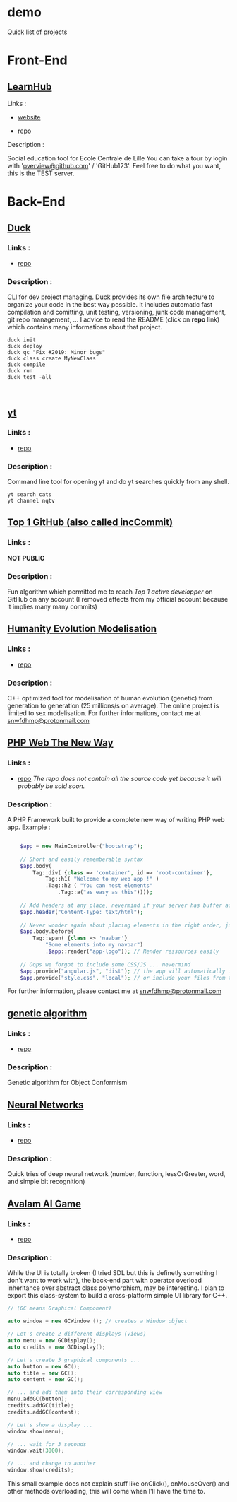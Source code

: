 # demo
Quick list of projects

# Front-End

## [LearnHub](http://learnhub.esy.es/)

Links :

- [website](http://learnhub.esy.es/)

- [repo](https://github.com/snwfdhmp/learnhub)

Description :

Social education tool for Ecole Centrale de Lille
You can take a tour by login with 'overview@github.com' / 'GitHub123'.
Feel free to do what you want, this is the TEST server.
    
# Back-End


## [Duck](https://github.com/snwfdhmp/learnhub)

### Links :

- [repo](https://github.com/snwfdhmp/duck)

### Description :

CLI for dev project managing. Duck provides its own file architecture to organize your code in the best way possible. It includes automatic fast compilation and comitting, unit testing, versioning, junk code management, git repo management, ...
I advice to read the README (click on **repo** link) which contains many informations about that project.

```
duck init
duck deploy
duck qc "Fix #2019: Minor bugs"
duck class create MyNewClass
duck compile
duck run
duck test -all
```
   
## [yt](https://github.com/snwfdhmp/yt)

### Links :

- [repo](https://github.com/snwfdhmp/duck)

### Description :

Command line tool for opening yt and do yt searches quickly from any shell.

```
yt search cats
yt channel nqtv
```

## [Top 1 GitHub (also called incCommit)](#)

### Links :

**NOT PUBLIC**

### Description :

Fun algorithm which permitted me to reach *Top 1 active developper* on GitHub on any account (I removed effects from my official account because it implies many many commits)
 
## [Humanity Evolution Modelisation](https://github.com/snwfdhmp/human-evolution-modelisation)

### Links :

- [repo](https://github.com/snwfdhmp/human-evolution-modelisation)

### Description :

C++ optimized tool for modelisation of human evolution (genetic) from generation to generation (25 millions/s on average).
The online project is limited to sex modelisation. For further informations, contact me at snwfdhmp@protonmail.com

## [PHP Web The New Way](https://github.com/snwfdhmp/php-framework)

### Links :

- [repo](https://github.com/snwfdhmp/php-framework) *The repo does not contain all the source code yet because it will probably be sold soon.*

### Description :

A PHP Framework built to provide a complete new way of writing PHP web app. Example : 
    
```PHP

    $app = new MainController("bootstrap");
    
    // Short and easily rememberable syntax
    $app.body(
        Tag::div( {class => 'container', id => 'root-container'},
            Tag::h1( "Welcome to my web app !" )
            .Tag::h2 ( "You can nest elements"
                .Tag::a("as easy as this"))));
    
    // Add headers at any place, nevermind if your server has buffer activated
    $app.header("Content-Type: text/html");
    
    // Never wonder again about placing elements in the right order, just say where you want it to be
    $app.body.before(
        Tag::span( {class => 'navbar'}
            "Some elements into my navbar")
            .$app::render("app-logo")); // Render ressources easily
            
    // Oops we forgot to include some CSS/JS ... nevermind
    $app.provide("angular.js", "dist"); // the app will automatically include JS from the best CDN
    $app.provide("style.css", "local"); // or include your files from the 'ressources/' directory
```

For further information, please contact me at snwfdhmp@protonmail.com

## [genetic algorithm](https://github.com/snwfdhmp/genetic-algorithm)

### Links :

- [repo](https://github.com/snwfdhmp/genetic-algorithm)

### Description :

Genetic algorithm for Object Conformism
    
## [Neural Networks](https://github.com/snwfdhmp/neural-networks)

### Links :

- [repo](https://github.com/snwfdhmp/neural-networks)

### Description :

Quick tries of deep neural network (number, function, lessOrGreater, word, and simple bit recognition)
    
## [Avalam AI Game](https://github.com/snwfdhmp/avalam-ai-game)

### Links :

- [repo](https://github.com/snwfdhmp/avalam-ai-game)

### Description :

While the UI is totally broken (I tried SDL but this is definetly something I don't want to work with), the back-end part with operator overload inheritance over abstract class polymorphism, may be interesting. I plan to export this class-system to build a cross-platform simple UI library for C++.

```C++
// (GC means Graphical Component)

auto window = new GCWindow (); // creates a Window object

// Let's create 2 different displays (views)
auto menu = new GCDisplay();
auto credits = new GCDisplay();

// Let's create 3 graphical components ...
auto button = new GC(); 
auto title = new GC();
auto content = new GC();

// ... and add them into their corresponding view
menu.addGC(button);
credits.addGC(title);
credits.addGC(content);

// Let's show a display ...
window.show(menu);

// ... wait for 3 seconds
window.wait(3000);

// ... and change to another
window.show(credits);
```

This small example does not explain stuff like onClick(), onMouseOver() and other methods overloading, this will come when I'll have the time to.
